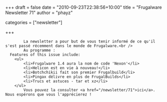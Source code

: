 
+++
draft = false
date = "2010-09-23T22:38:56+10:00"
title = "Frugalware Newsletter 71"
author = "phayz"

categories = ["newsletter"]

+++

            La newsletter a pour but de vous tenir informé de ce qu'il s'est passé récemment dans le monde de Frugalware.<br />
            Au programme :
      Features of this issue include:
        <ul>
            <li>Frugalware 1.4 aura la nom de code 'Nexon'</li>
            <li>Helicon est en vie à nouveau!</li>
            <li>Botchchikii fait son premier Frugalbuild</li>
            <li>Pingax délivre en plus de FrugalBuilds</li>
            <li>Trucs et astuces - tar et xz</li>
        </ul>
            Vous pouvez la consulter <a href="/newsletter/71">ici</a>. Nous espérons que vous l'apprécierez !
      
    